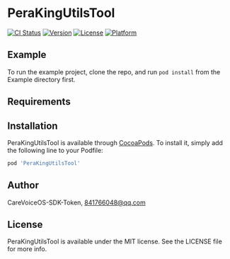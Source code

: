 # PeraKingUtilsTool

[![CI Status](https://img.shields.io/travis/CareVoiceOS-SDK-Token/PeraKingUtilsTool.svg?style=flat)](https://travis-ci.org/CareVoiceOS-SDK-Token/PeraKingUtilsTool)
[![Version](https://img.shields.io/cocoapods/v/PeraKingUtilsTool.svg?style=flat)](https://cocoapods.org/pods/PeraKingUtilsTool)
[![License](https://img.shields.io/cocoapods/l/PeraKingUtilsTool.svg?style=flat)](https://cocoapods.org/pods/PeraKingUtilsTool)
[![Platform](https://img.shields.io/cocoapods/p/PeraKingUtilsTool.svg?style=flat)](https://cocoapods.org/pods/PeraKingUtilsTool)

## Example

To run the example project, clone the repo, and run `pod install` from the Example directory first.

## Requirements

## Installation

PeraKingUtilsTool is available through [CocoaPods](https://cocoapods.org). To install
it, simply add the following line to your Podfile:

```ruby
pod 'PeraKingUtilsTool'
```

## Author

CareVoiceOS-SDK-Token, 841766048@qq.com

## License

PeraKingUtilsTool is available under the MIT license. See the LICENSE file for more info.
